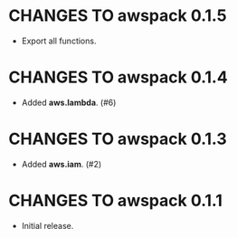 # CHANGES TO awspack 0.1.5

* Export all functions.

# CHANGES TO awspack 0.1.4

* Added **aws.lambda**. (#6)

# CHANGES TO awspack 0.1.3

* Added **aws.iam**. (#2)

# CHANGES TO awspack 0.1.1

* Initial release.
